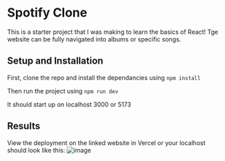 # Spotify Clone
This is a starter project that I was making to learn the basics of React! Tge website can be fully navigated into albums or specific songs.

## Setup and Installation

First, clone the repo and install the dependancies using `npm install`

Then run the project using `npm run dev`

It should start up on localhost 3000 or 5173

## Results
View the deployment on the linked website in Vercel or your localhost should look like this:
![image](https://github.com/user-attachments/assets/3274f53a-33e8-43b4-8dcc-ff1d7d0c38fb)
